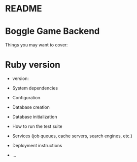 # README

# Boggle Game Backend

Things you may want to cover:

# Ruby version
  * version: 

* System dependencies

* Configuration

* Database creation

* Database initialization

* How to run the test suite

* Services (job queues, cache servers, search engines, etc.)

* Deployment instructions

* ...
